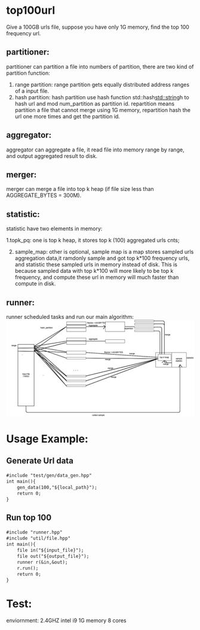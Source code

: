 # top100url
Give a 100GB urls file, suppose you have only 1G memory, find the top 100 frequency url.


## partitioner:
  partitioner can partition a file into numbers of partition, there are two kind of partition function:
  1. range partition:
     range partition gets equally distributed address ranges of a input file.
  2. hash partition:
     hash partition use hash function std::hash<std::string>h to hash url and mod num_partition as partition id. repartition means partition a file that cannot merge using 1G memory, repartition hash the url one more times and get the partition id.
## aggregator:
  aggregator can aggregate a file, it read file into memory range by range, and output aggregated result to disk.
## merger:
  merger can merge a file into top k heap (if file size less than AGGREGATE_BYTES = 300M).
## statistic:
  statistic have two elements in memory: 
  
  1.topk_pq: one is top k heap, it stores top k (100) aggregated urls cnts; 
  
  2. sample_map: other is optional, sample map is a map stores sampled urls aggregation data,it ramdonly sample and got top k\*100 frequency urls, and statistic these sampled urls in memory instead of disk. This is because sampled data with top k\*100 will more likely to be top k frequency, and compute these url in memory will much faster than compute in disk.
## runner:
  runner scheduled tasks and run our main algorithm:
  ![image](https://github.com/nobody0702/top100url/blob/master/pic/Screen%20Shot%202020-04-11%20at%208.43.59%20PM.png)

# Usage Example:
## Generate Url data
   ```
   #include "test/gen/data_gen.hpp"
   int main(){
       gen_data(100,"${local_path}");
       return 0;
   }
   ```
## Run top 100
   ```
   #include "runner.hpp"
   #include "util/file.hpp"
   int main(){
       file in("${input_file}");
       file out("${output_file}");
       runner r(&in,&out);
       r.run();
       return 0;
   }
   ```
# Test:
  enviornment: 2.4GHZ intel i9
  1G memory 8 cores
  

